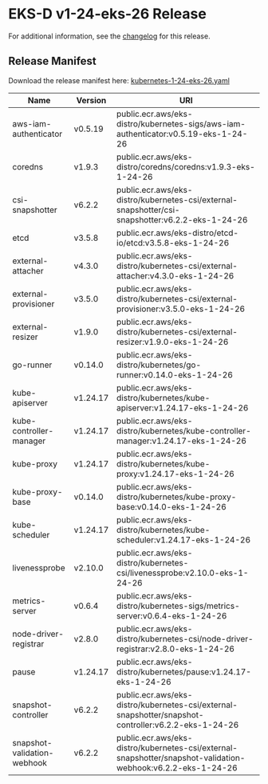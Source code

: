 # EKS-D v1-24-eks-26 Release

For additional information, see the [changelog](CHANGELOG-v1-24-eks-26.md) for this release.

## Release Manifest

Download the release manifest here: [kubernetes-1-24-eks-26.yaml](https://distro.eks.amazonaws.com/kubernetes-1-24/kubernetes-1-24-eks-26.yaml)

| Name | Version | URI |
|------|---------|-----|
| aws-iam-authenticator | v0.5.19 | public.ecr.aws/eks-distro/kubernetes-sigs/aws-iam-authenticator:v0.5.19-eks-1-24-26 |
| coredns | v1.9.3 | public.ecr.aws/eks-distro/coredns/coredns:v1.9.3-eks-1-24-26 |
| csi-snapshotter | v6.2.2 | public.ecr.aws/eks-distro/kubernetes-csi/external-snapshotter/csi-snapshotter:v6.2.2-eks-1-24-26 |
| etcd | v3.5.8 | public.ecr.aws/eks-distro/etcd-io/etcd:v3.5.8-eks-1-24-26 |
| external-attacher | v4.3.0 | public.ecr.aws/eks-distro/kubernetes-csi/external-attacher:v4.3.0-eks-1-24-26 |
| external-provisioner | v3.5.0 | public.ecr.aws/eks-distro/kubernetes-csi/external-provisioner:v3.5.0-eks-1-24-26 |
| external-resizer | v1.9.0 | public.ecr.aws/eks-distro/kubernetes-csi/external-resizer:v1.9.0-eks-1-24-26 |
| go-runner | v0.14.0 | public.ecr.aws/eks-distro/kubernetes/go-runner:v0.14.0-eks-1-24-26 |
| kube-apiserver | v1.24.17 | public.ecr.aws/eks-distro/kubernetes/kube-apiserver:v1.24.17-eks-1-24-26 |
| kube-controller-manager | v1.24.17 | public.ecr.aws/eks-distro/kubernetes/kube-controller-manager:v1.24.17-eks-1-24-26 |
| kube-proxy | v1.24.17 | public.ecr.aws/eks-distro/kubernetes/kube-proxy:v1.24.17-eks-1-24-26 |
| kube-proxy-base | v0.14.0 | public.ecr.aws/eks-distro/kubernetes/kube-proxy-base:v0.14.0-eks-1-24-26 |
| kube-scheduler | v1.24.17 | public.ecr.aws/eks-distro/kubernetes/kube-scheduler:v1.24.17-eks-1-24-26 |
| livenessprobe | v2.10.0 | public.ecr.aws/eks-distro/kubernetes-csi/livenessprobe:v2.10.0-eks-1-24-26 |
| metrics-server | v0.6.4 | public.ecr.aws/eks-distro/kubernetes-sigs/metrics-server:v0.6.4-eks-1-24-26 |
| node-driver-registrar | v2.8.0 | public.ecr.aws/eks-distro/kubernetes-csi/node-driver-registrar:v2.8.0-eks-1-24-26 |
| pause | v1.24.17 | public.ecr.aws/eks-distro/kubernetes/pause:v1.24.17-eks-1-24-26 |
| snapshot-controller | v6.2.2 | public.ecr.aws/eks-distro/kubernetes-csi/external-snapshotter/snapshot-controller:v6.2.2-eks-1-24-26 |
| snapshot-validation-webhook | v6.2.2 | public.ecr.aws/eks-distro/kubernetes-csi/external-snapshotter/snapshot-validation-webhook:v6.2.2-eks-1-24-26 |
